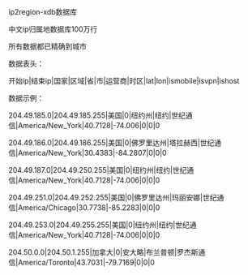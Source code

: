 ip2region-xdb数据库

中文ip归属地数据库100万行

所有数据都已精确到城市

数据表头：

开始ip|结束ip|国家|区域|省|市|运营商|时区|lat|lon|ismobile|isvpn|ishost


数据示例：

204.49.185.0|204.49.185.255|美国|0|纽约州|纽约|世纪通信|America/New_York|40.7128|-74.006|0|0|0

204.49.186.0|204.49.186.255|美国|0|佛罗里达州|塔拉赫西|世纪通信|America/New_York|30.4383|-84.2807|0|0|0

204.49.187.0|204.49.250.255|美国|0|纽约州|纽约|世纪通信|America/New_York|40.7128|-74.006|0|0|0

204.49.251.0|204.49.252.255|美国|0|佛罗里达州|玛丽安娜|世纪通信|America/Chicago|30.7738|-85.2283|0|0|0

204.49.253.0|204.49.255.255|美国|0|纽约州|纽约|世纪通信|America/New_York|40.7128|-74.006|0|0|0

204.50.0.0|204.50.1.255|加拿大|0|安大略|布兰普顿|罗杰斯通信|America/Toronto|43.7031|-79.7169|0|0|0
